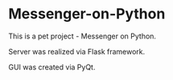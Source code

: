 # Messenger-on-Python

This is a pet project - Messenger on Python.

Server was realized via Flask framework.

GUI was created via PyQt. 
